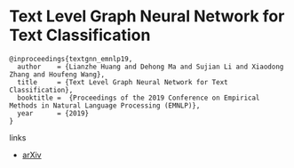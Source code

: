 # Text Level Graph Neural Network for Text Classification

```
@inproceedings{textgnn_emnlp19,
  author    = {Lianzhe Huang and Dehong Ma and Sujian Li and Xiaodong Zhang and Houfeng Wang},
  title     = {Text Level Graph Neural Network for Text Classification},
  booktitle =  {Proceedings of the 2019 Conference on Empirical Methods in Natural Language Processing (EMNLP)},
  year      = {2019}
}
```

links
- [arXiv](https://arxiv.org/abs/1910.02356)
